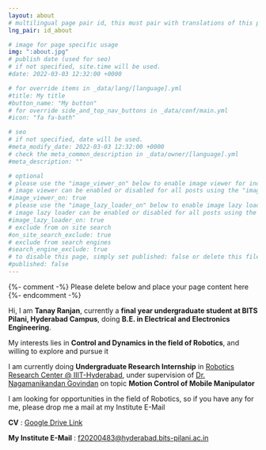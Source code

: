 ```yaml
---
layout: about
# multilingual page pair id, this must pair with translations of this page. (This name must be unique)
lng_pair: id_about

# image for page specific usage
img: ":about.jpg"
# publish date (used for seo)
# if not specified, site.time will be used.
#date: 2022-03-03 12:32:00 +0000

# for override items in _data/lang/[language].yml
#title: My title
#button_name: "My button"
# for override side_and_top_nav_buttons in _data/conf/main.yml
#icon: "fa fa-bath"

# seo
# if not specified, date will be used.
#meta_modify_date: 2022-03-03 12:32:00 +0000
# check the meta_common_description in _data/owner/[language].yml
#meta_description: ""

# optional
# please use the "image_viewer_on" below to enable image viewer for individual pages or posts (_posts/ or [language]/_posts folders).
# image viewer can be enabled or disabled for all posts using the "image_viewer_posts: true" setting in _data/conf/main.yml.
#image_viewer_on: true
# please use the "image_lazy_loader_on" below to enable image lazy loader for individual pages or posts (_posts/ or [language]/_posts folders).
# image lazy loader can be enabled or disabled for all posts using the "image_lazy_loader_posts: true" setting in _data/conf/main.yml.
#image_lazy_loader_on: true
# exclude from on site search
#on_site_search_exclude: true
# exclude from search engines
#search_engine_exclude: true
# to disable this page, simply set published: false or delete this file
#published: false
---
```


{%- comment -%} Please delete below and place your page content here {%- endcomment -%}

Hi, I am **Tanay Ranjan**, currently a **final year undergraduate student at BITS Pilani, Hyderabad Campus**, doing **B.E. in Electrical and Electronics Engineering**.

My interests lies in **Control and Dynamics in the field of Robotics**, and willing to explore and pursue it

I am currently doing **Undergraduate Research Internship** in [Robotics Research Center @ IIIT-Hyderabad](https://robotics.iiit.ac.in/), under supervision of [Dr. Nagamanikandan Govindan](https://nagamanigi.wixsite.com/home) on topic **Motion Control of Mobile Manipulator**

I am looking for opportunities in the field of Robotics, so if you have any for me, please drop me a mail at my Institute E-Mail

**CV** : [Google Drive Link](https://drive.google.com/file/d/1GMJOAaI36Ca6FN7L_n9416wwfhHuRul1/view?usp=sharing)

**My Institute E-Mail** : f20200483@hyderabad.bits-pilani.ac.in

